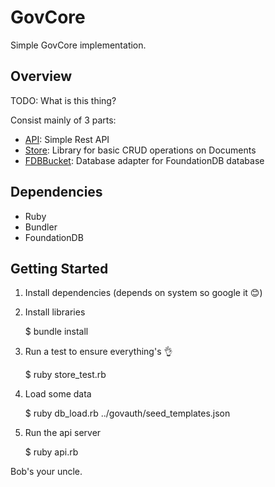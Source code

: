 # GovCore

Simple GovCore implementation.

## Overview

TODO: What is this thing?

Consist mainly of 3 parts:

- [API](api.rb): Simple Rest API
- [Store](store.rb): Library for basic CRUD operations on Documents
- [FDBBucket](fdb_bucket.rb): Database adapter for FoundationDB database

## Dependencies

- Ruby
- Bundler
- FoundationDB

## Getting Started

1. Install dependencies (depends on system so google it 😊)

2. Install libraries

    $ bundle install

3. Run a test to ensure everything's 👌

    $ ruby store_test.rb

4. Load some data

    $ ruby db_load.rb ../govauth/seed_templates.json

5. Run the api server

    $ ruby api.rb

Bob's your uncle.
